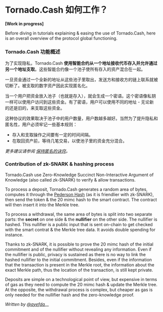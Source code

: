 # Tornado.Cash 如何工作？

**\[Work in progress\]**

Before diving in tutorials explaining & easing the use of Tornado.Cash, here is an overall overview of the protocol global functioning.

### Tornado.Cash 功能概述

为了实现隐私，Tornado.Cash **使用智能合约从一个地址接收代币存入并允许通过另一个地址支取**。这些智能合约像一个池子使所有存入的资产混合在一起。

一旦资金通过一个全新的地址从这些池子里取出，发送方和接收方的链上联系就被切断了。被支取的数字资产因此实现匿名化。

当一个用户把资金放入池子（也就是存入），就会生成一个密语。这个密语像私钥一样可以使用户访问到这些资金。有了密语，用户可以使用不同的地址 - 无论新的还是旧的，来支取这些资金。

这种协议的效果取决于池子中的用户数量，用户数越多越好。当然为了提升隐私和匿名性，用户必须牢记一些基本规则：

*  存入和支取操作之间要有一定的时间间隔。
*  在取回资产前，等待几笔交易，以使池子里的资金充分混合。

_更多建议请参阅 [保持匿名的诀窍](tips-to-remain-anonymous.md)。_

### Contribution of zk-SNARK & hashing process

Tornado.Cash use Zero-Knowledge Succinct Non-Interactive Argument of Knowledge \(also called zk-SNARK\) to verify & allow transactions.

To process a deposit, Tornado.Cash generates a random area of bytes, computes it through the [Pederson Hash](https://iden3-docs.readthedocs.io/en/latest/iden3_repos/research/publications/zkproof-standards-workshop-2/pedersen-hash/pedersen.html) \(as it is friendlier with zk-SNARK\), then send the token & the 20 mimc hash to the smart contract. The contract will then insert it into the Merkle tree.

To process a withdrawal, the same area of bytes is split into two separate parts: the **secret** on one side & the **nullifier** on the other side. The nullifier is hashed. This nullifier is a public input that is sent on-chain to get checked with the smart contrat & the Merkle tree data. It avoids double spending for instance.

Thanks to zk-SNARK, it is possible to prove the 20 mimc hash of the initial commitment and of the nullifier without revealing any information. Even if the nullifier is public, privacy is sustained as there is no way to link the hashed nullifier to the initial commitment. Besides, even if the information that the transaction is present in the Merkle root, the information about the exact Merkle path, thus the location of the transaction, is still kept private.

Deposits are simple on a technological point of view, but expensive in terms of gas as they need to compute the 20 mimc hash & update the Merkle tree. At the opposite, the withdrawal process is complex, but cheaper as gas is only needed for the nullifier hash and the zero-knowledge proof.

_Written by_ [_@ayefda_](https://torn.community/u/ayefda)\_\_

